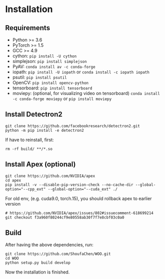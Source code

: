 # Installation

## Requirements
- Python >= 3.6
- PyTorch >= 1.5
- GCC >= 4.9
- cython: `pip install -U cython`
- simplejson: `pip install simplejson`
- PyAV: `conda install av -c conda-forge`
- iopath: `pip install -U iopath` or `conda install -c iopath iopath`
- psutil: `pip install psutil`
- OpenCV: `pip install opencv-python`
- tensorboard: `pip install tensorboard`
- moviepy: (optional, for visualizing video on tensorboard) `conda install -c conda-forge moviepy` or `pip install moviepy`


## Install Detectron2
```
git clone https://github.com/facebookresearch/detectron2.git
python -m pip install -e detectron2
```
If have to reinstall, first:
```
rm -rf build/ **/*.so
```

## Install Apex (optional)
```
git clone https://github.com/NVIDIA/apex
cd apex
pip install -v --disable-pip-version-check --no-cache-dir --global-option="--cpp_ext" --global-option="--cuda_ext" ./
```

For old env, (e.g.  cuda9.0, torch.15), you should rollback apex to earlier version
```
# https://github.com/NVIDIA/apex/issues/802#issuecomment-618699214
git checkout f3a960f80244cf9e80558ab30f7f7e8cbf03c0a0
```

## Build

After having the above dependencies, run:
```
git clone https://github.com/ShoufaChen/WOO.git
cd WOO
python setup.py build develop
```

Now the installation is finished.
